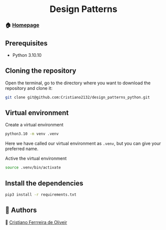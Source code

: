 <h1 align="center">Design Patterns</h1>

### 🏠 [Homepage](https://cristiano2132.github.io/)

## Prerequisites
* Python 3.10.10


## Cloning the repository

Open the terminal, go to the directory where you want to download the repository and clone it:

```bash
git clone git@github.com:Cristiano2132/design_patterns_python.git
```

## Virtual environment

Create a virtual environment

``` bash
python3.10 -m venv .venv
```
Here we have called our virtual environment as `.venv`, but you can give your preferred name.

Active the virtual environment
``` bash
source .venv/bin/activate 
```



## Install the dependencies
``` bash
pip3 install -r requirements.txt
```


## 🤝 Authors 

👤 [Cristiano Ferrreira de Oliveir](https://cristiano2132.github.io/)
